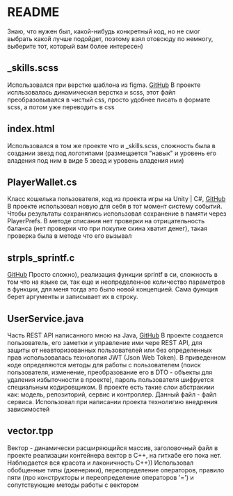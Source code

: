 # README
Знаю, что нужен был, какой-нибудь конкретный код, но не смог выбрать какой лучше подойдет, поэтому взял отовсюду по немногу, выберите тот, который вам более интересен)

## _skills.scss
Использовался при верстке шаблона из figma. [GitHub](https://github.com/AndrewKley/den-lan)
В проекте испльзовалась динамическая верстка и scss, этот файл преобразовывался в чистый css, просто удобнее писать в формате scss, а потом уже переводить в css

## index.html
Использовался в том же проекте что и _skills.scss, сложность была в создании звезд под логотипами (размещается "навык" и уровень его владения под ним в виде 5 звезд и уровень владения ими)

## PlayerWallet.cs
Класс кошелька пользователя, код из проекта игры на Unity | C#, [GitHub](https://github.com/AndrewKley/BearInRandomGame)
В проекте использовал новую для себя в тот момент систему событий. Чтобы результаты сохранялись использовал сохранение в памяти через PlayerPrefs. В методе списания нет проверки на отрицательность баланса (нет проверки что при покупке скина хватит денег), такая проверка была в методе что его вызывал

## strpls_sprintf.c
[GitHub](https://github.com/AndrewKley/string_plus)
Просто сложно), реализация функции sprintf в си, сложность в том что на языке си, так еще и неопределенное количество параметров в функции, для меня тогда это было новой концепцией. Сама функция берет аргументы и записывает их в строку.

## UserService.java
Часть REST API написанного мною на Java, [GitHub](https://github.com/AndrewKley/SocialMedia)
В проекте создается пользователь, его заметки и управление ими чере REST API, для защиты от неавторизованных пользователей или без определенных прав использовалась технология JWT (Json Web Token). В приведенном коде определяются методы для работы с пользователем (поиск пользователя, изменение, преобразование его в DTO - объекты для удаления избыточности в проекте), пароль пользователя шифруется специальным кодировщиком. В проекте есть такие слои абстракиии как: модель, репозиторий, сервис и контроллер. Данный файл - файл сервиса. Использовал при написании проекта технолигию внедрения зависимостей

## vector.tpp
Вектор - динамически расширяющийся массив, заголовочный файл в проекте реализации контейнера вектор в С++, на гитхабе его пока нет.
Наблюдается вся красота и лаконичность C++)) Использовал обобщенные типы (дженерики), переопределение операторов, правило пяти (про конструкторы и переопределение операторов '=') и сопутствующие методы работы с вектором